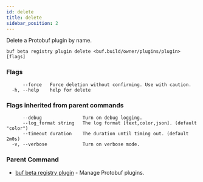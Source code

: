 ```yaml
---
id: delete
title: delete
sidebar_position: 2
---
```

Delete a Protobuf plugin by name.

```
buf beta registry plugin delete <buf.build/owner/plugins/plugin> [flags]
```

### Flags

```
      --force   Force deletion without confirming. Use with caution.
  -h, --help    help for delete
```

### Flags inherited from parent commands

```
      --debug               Turn on debug logging.
      --log_format string   The log format [text,color,json]. (default "color")
      --timeout duration    The duration until timing out. (default 2m0s)
  -v, --verbose             Turn on verbose mode.
```

### Parent Command

* [buf beta registry plugin](index.md)	 - Manage Protobuf plugins.
